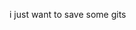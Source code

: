 i just want to save some gits

<!---




i don't know how to do this so im just gonna fill in the default
- 👋 Hi, I’m @GravityShark0
- 👀 I’m interested in ... python and linux(IUSEARCHBTWIUSEARCHBTWIUSEARCHBTWIUSEARCHBTWIUSEARCHBTWIUSEARCHBTWIUSEARCHBTW)
- 🌱 I’m currently learning ... arch linux and relearning python
- 💞️ I’m looking to collaborate on ... probably not, im only doing this to save gits to myself online and not to share
- 📫 How to reach me ... GravityShark#9155 or youtube GravityShark (im more active here)


GravityShark0/GravityShark0 is a ✨ special ✨ repository because its `README.md` (this file) appears on your GitHub profile.
You can click the Preview link to take a look at your changes.
--->
